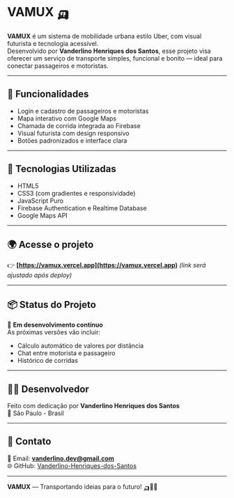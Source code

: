 # VAMUX 🛺

**VAMUX** é um sistema de mobilidade urbana estilo Uber, com visual futurista e tecnologia acessível.  
Desenvolvido por **Vanderlino Henriques dos Santos**, esse projeto visa oferecer um serviço de transporte simples, funcional e bonito — ideal para conectar passageiros e motoristas.

---

## 🚀 Funcionalidades

- Login e cadastro de passageiros e motoristas  
- Mapa interativo com Google Maps  
- Chamada de corrida integrada ao Firebase  
- Visual futurista com design responsivo  
- Botões padronizados e interface clara  

---

## 🧱 Tecnologias Utilizadas

- HTML5  
- CSS3 (com gradientes e responsividade)  
- JavaScript Puro  
- Firebase Authentication e Realtime Database  
- Google Maps API  

---

## 🌍 Acesse o projeto

👉 **[https://vamux.vercel.app](https://vamux.vercel.app)** *(link será ajustado após deploy)*

---

## 📦 Status do Projeto

🚧 **Em desenvolvimento contínuo**  
As próximas versões vão incluir:
- Cálculo automático de valores por distância  
- Chat entre motorista e passageiro  
- Histórico de corridas  

---

## 👨‍💻 Desenvolvedor

Feito com dedicação por **Vanderlino Henriques dos Santos**  
📍 São Paulo - Brasil

---

## 🤝 Contato

📧 Email: **vanderlino.dev@gmail.com**  
🌐 GitHub: [Vanderlino-Henriques-dos-Santos](https://github.com/Vanderlino-Henriques-dos-Santos)

---

**VAMUX** — Transportando ideias para o futuro! 🛺🚀💜

